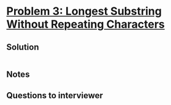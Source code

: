 # [Problem 3: Longest Substring Without Repeating Characters](https://leetcode.com/problems/longest-substring-without-repeating-characters/)

## Solution

```py


```

## Notes

## Questions to interviewer
